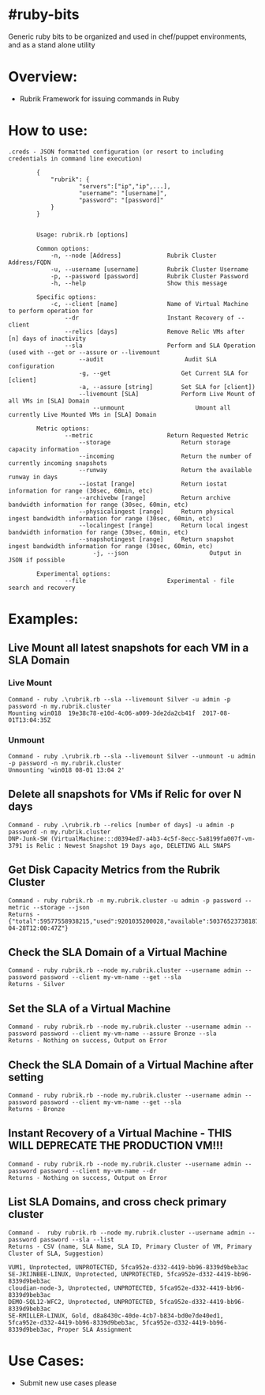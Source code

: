 #ruby-bits
===============

Generic ruby bits to be organized and used in chef/puppet environments, and as a stand alone utility

# Overview:
* Rubrik Framework for issuing commands in Ruby

# How to use:
```
.creds - JSON formatted configuration (or resort to including credentials in command line execution)

        {
        	"rubrik": {
                	"servers":["ip","ip",...],
                	"username": "[username]",
                	"password": "[password]"
        	}
        }


        Usage: rubrik.rb [options]

        Common options:
            -n, --node [Address]             Rubrik Cluster Address/FQDN
            -u, --username [username]        Rubrik Cluster Username
            -p, --password [password]        Rubrik Cluster Password
            -h, --help                       Show this message

        Specific options:
            -c, --client [name]              Name of Virtual Machine to perform operation for
                --dr                         Instant Recovery of --client
                --relics [days]              Remove Relic VMs after [n] days of inactivity
                --sla                        Perform and SLA Operation (used with --get or --assure or --livemount
                    --audit                       Audit SLA configuration
                    -g, --get                    Get Current SLA for [client]
                    -a, --assure [string]        Set SLA for [client])
                    --livemount [SLA]            Perform Live Mount of all VMs in [SLA] Domain
                        --unmount                    Umount all currently Live Mounted VMs in [SLA] Domain

        Metric options:
                --metric                     Return Requested Metric
                    --storage                    Return storage capacity information
                    --incoming                   Return the number of currently incoming snapshots
                    --runway                     Return the available runway in days
                    --iostat [range]             Return iostat information for range (30sec, 60min, etc)
                    --archivebw [range]          Return archive bandwidth information for range (30sec, 60min, etc)
                    --physicalingest [range]     Return physical ingest bandwidth information for range (30sec, 60min, etc)
                    --localingest [range]        Return local ingest bandwidth information for range (30sec, 60min, etc)
                    --snapshotingest [range]     Return snapshot ingest bandwidth information for range (30sec, 60min, etc)
                        -j, --json                       Output in JSON if possible

        Experimental options:
                --file                       Experimental - file search and recovery
```

# Examples:
## Live Mount all latest snapshots for each VM in a SLA Domain
### Live Mount
```
Command - ruby .\rubrik.rb --sla --livemount Silver -u admin -p password -n my.rubrik.cluster
Mounting win018  19e38c78-e10d-4c06-a009-3de2da2cb41f  2017-08-01T13:04:35Z
```
### Unmount
```
Command - ruby .\rubrik.rb --sla --livemount Silver --unmount -u admin -p password -n my.rubrik.cluster
Unmounting 'win018 08-01 13:04 2'
```
## Delete all snapshots for VMs if Relic for over N days
```
Command - ruby .\rubrik.rb --relics [number of days] -u admin -p password -n my.rubrik.cluster
DNP-Junk-SW (VirtualMachine:::d0394ed7-a4b3-4c5f-8ecc-5a8199fa007f-vm-3791 is Relic : Newest Snapshot 19 Days ago, DELETING ALL SNAPS
```
## Get Disk Capacity Metrics from the Rubrik Cluster
```
Command - ruby rubrik.rb -n my.rubrik.cluster -u admin -p password --metric --storage --json
Returns - {"total":59577558938215,"used":9201035200028,"available":50376523738187,"lastUpdateTime":"2017-04-28T12:00:47Z"}
```
## Check the SLA Domain of a Virtual Machine
```
Command - ruby rubrik.rb --node my.rubrik.cluster --username admin --password password --client my-vm-name --get --sla
Returns - Silver
```
## Set the SLA of a Virtual Machine
```
Command - ruby rubrik.rb --node my.rubrik.cluster --username admin --password password --client my-vm-name --assure Bronze --sla
Returns - Nothing on success, Output on Error
```
## Check the SLA Domain of a Virtual Machine after setting
```
Command - ruby rubrik.rb --node my.rubrik.cluster --username admin --password password --client my-vm-name --get --sla
Returns - Bronze
```
## Instant Recovery of a Virtual Machine - THIS WILL DEPRECATE THE PRODUCTION VM!!!
```
Command - ruby rubrik.rb --node my.rubrik.cluster --username admin --password password --client my-vm-name --dr
Returns - Nothing on success, Output on Error
```
## List SLA Domains, and cross check primary cluster
```
Command -  ruby rubrik.rb --node my.rubrik.cluster --username admin --password password --sla --list
Returns - CSV (name, SLA Name, SLA ID, Primary Cluster of VM, Primary Cluster of SLA, Suggestion)

VUM1, Unprotected, UNPROTECTED, 5fca952e-d332-4419-bb96-8339d9beb3ac
SE-JRIJNBEE-LINUX, Unprotected, UNPROTECTED, 5fca952e-d332-4419-bb96-8339d9beb3ac
cloudian-node-3, Unprotected, UNPROTECTED, 5fca952e-d332-4419-bb96-8339d9beb3ac
DEMO-SQL12-WFC2, Unprotected, UNPROTECTED, 5fca952e-d332-4419-bb96-8339d9beb3ac
SE-RMILLER-LINUX, Gold, d8a8430c-40de-4cb7-b834-bd0e7de40ed1, 5fca952e-d332-4419-bb96-8339d9beb3ac, 5fca952e-d332-4419-bb96-8339d9beb3ac, Proper SLA Assignment
```
# Use Cases:
* Submit new use cases please
